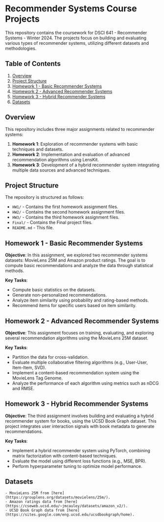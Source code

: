 # Recommender Systems Course Projects

This repository contains the coursework for DSCI 641 - Recommender Systems - Winter 2024. The projects focus on building and evaluating various types of recommender systems, utilizing different datasets and methodologies.

## Table of Contents

1. [Overview](#overview)
2. [Project Structure](#project-structure)
3. [Homework 1 - Basic Recommender Systems](#homework-1---basic-recommender-systems)
4. [Homework 2 - Advanced Recommender Systems](#homework-2---advanced-recommender-systems)
5. [Homework 3 - Hybrid Recommender Systems](#homework-3---hybrid-recommender-systems)
6. [Datasets](#datasets)

## Overview

This repository includes three major assignments related to recommender systems:

1. **Homework 1**: Exploration of recommender systems with basic techniques and datasets.
2. **Homework 2**: Implementation and evaluation of advanced recommendation algorithms using LensKit.
3. **Homework 3**: Development of a hybrid recommender system integrating multiple data sources and advanced techniques.

## Project Structure

The repository is structured as follows:

- `HW1/` - Contains the first homework assignment files.
- `HW2/` - Contains the second homework assignment files.
- `HW3/` - Contains the third homework assignment files.
- `Final/` - Contains the Final project files.
- `README.md` - This file.

## Homework 1 - Basic Recommender Systems

**Objective**: In this assignment, we explored two recommender systems datasets: MovieLens 25M and Amazon product ratings. The goal is to compute basic recommendations and analyze the data through statistical methods.

**Key Tasks**:
- Compute basic statistics on the datasets.
- Generate non-personalized recommendations.
- Analyze item similarity using probability and rating-based methods.
- Recommend items for specific users based on item similarity.


## Homework 2 - Advanced Recommender Systems

**Objective**: This assignment focuses on training, evaluating, and exploring several recommendation algorithms using the MovieLens 25M dataset.

**Key Tasks**:
- Partition the data for cross-validation.
- Evaluate multiple collaborative filtering algorithms (e.g., User-User, Item-Item, SVD).
- Implement a content-based recommendation system using the MovieLens Tag Genome.
- Analyze the performance of each algorithm using metrics such as nDCG and RMSE.

## Homework 3 - Hybrid Recommender Systems

**Objective**: The third assignment involves building and evaluating a hybrid recommender system for books, using the UCSD Book Graph dataset. This project integrates user interaction signals with book metadata to generate recommendations.

**Key Tasks**:
- Implement a hybrid recommender system using PyTorch, combining matrix factorization with content-based techniques.
- Evaluate the model using different loss functions (e.g., MSE, BPR).
- Perform hyperparameter tuning to optimize model performance.

## Datasets
    - MovieLens 25M from [here](https://grouplens.org/datasets/movielens/25m/).
    - Amazon ratings data from [here](https://cseweb.ucsd.edu/~jmcauley/datasets/amazon_v2/).
    - UCSD Book Graph data from [here](https://sites.google.com/eng.ucsd.edu/ucsdbookgraph/home).
